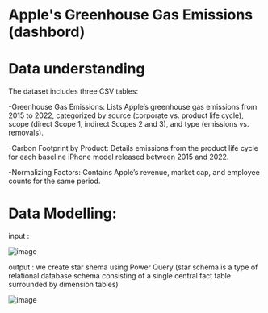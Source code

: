 # Apple's Greenhouse Gas Emissions (dashbord)

# Data understanding
The dataset includes three CSV tables:

-Greenhouse Gas Emissions: Lists Apple’s greenhouse gas emissions from 2015 to 2022, categorized by source (corporate vs. product life cycle), scope (direct Scope 1, indirect Scopes 2 and 3), and type (emissions vs. removals).

-Carbon Footprint by Product: Details emissions from the product life cycle for each baseline iPhone model released between 2015 and 2022.

-Normalizing Factors: Contains Apple’s revenue, market cap, and employee counts for the same period.
# Data Modelling:
input :

![image](https://github.com/user-attachments/assets/a71ae574-8185-4596-8bd3-9a262877850a)

output : we create star shema using Power Query (star schema is a type of relational database schema consisting of a single central fact table surrounded by dimension tables)

![image](https://github.com/user-attachments/assets/6f2ab3a7-ea7c-476a-8627-dea79da9dd52)


